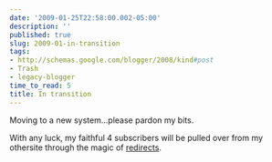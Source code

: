 ```yaml
---
date: '2009-01-25T22:58:00.002-05:00'
description: ''
published: true
slug: 2009-01-in-transition
tags:
- http://schemas.google.com/blogger/2008/kind#post
- Trash
- legacy-blogger
time_to_read: 5
title: In transition
---
```


Moving to a new system...please pardon my bits.

With any luck, my faithful 4 subscribers will be pulled over from my othersite through the magic of <a href="http://httpd.apache.org/docs/2.2/rewrite/rewrite_guide.html">redirects</a>.